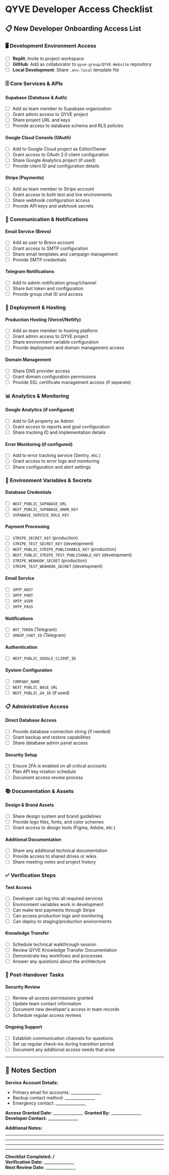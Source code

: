 # QYVE Developer Access Checklist

## 📋 **New Developer Onboarding Access List**

### **🖥️ Development Environment Access**
- [ ] **Replit**: Invite to project workspace
- [ ] **GitHub**: Add as collaborator to `qyve-group/QYVE-Website` repository
- [ ] **Local Development**: Share `.env.local` template file

### **🗄️ Core Services & APIs**

#### Supabase (Database & Auth)
- [ ] Add as team member to Supabase organization
- [ ] Grant admin access to QYVE project
- [ ] Share project URL and keys
- [ ] Provide access to database schema and RLS policies

#### Google Cloud Console (OAuth)
- [ ] Add to Google Cloud project as Editor/Owner
- [ ] Grant access to OAuth 2.0 client configuration
- [ ] Share Google Analytics project (if used)
- [ ] Provide client ID and configuration details

#### Stripe (Payments)
- [ ] Add as team member to Stripe account
- [ ] Grant access to both test and live environments
- [ ] Share webhook configuration access
- [ ] Provide API keys and webhook secrets

### **📧 Communication & Notifications**

#### Email Service (Brevo)
- [ ] Add as user to Brevo account
- [ ] Grant access to SMTP configuration
- [ ] Share email templates and campaign management
- [ ] Provide SMTP credentials

#### Telegram Notifications
- [ ] Add to admin notification group/channel
- [ ] Share bot token and configuration
- [ ] Provide group chat ID and access

### **🚀 Deployment & Hosting**

#### Production Hosting (Vercel/Netlify)
- [ ] Add as team member to hosting platform
- [ ] Grant admin access to QYVE project
- [ ] Share environment variable configuration
- [ ] Provide deployment and domain management access

#### Domain Management
- [ ] Share DNS provider access
- [ ] Grant domain configuration permissions
- [ ] Provide SSL certificate management access (if separate)

### **📊 Analytics & Monitoring**

#### Google Analytics (if configured)
- [ ] Add to GA property as Admin
- [ ] Grant access to reports and goal configuration
- [ ] Share tracking ID and implementation details

#### Error Monitoring (if configured)
- [ ] Add to error tracking service (Sentry, etc.)
- [ ] Grant access to error logs and monitoring
- [ ] Share configuration and alert settings

### **🔐 Environment Variables & Secrets**

#### Database Credentials
- [ ] `NEXT_PUBLIC_SUPABASE_URL`
- [ ] `NEXT_PUBLIC_SUPABASE_ANON_KEY`
- [ ] `SUPABASE_SERVICE_ROLE_KEY`

#### Payment Processing
- [ ] `STRIPE_SECRET_KEY` (production)
- [ ] `STRIPE_TEST_SECRET_KEY` (development)
- [ ] `NEXT_PUBLIC_STRIPE_PUBLISHABLE_KEY` (production)
- [ ] `NEXT_PUBLIC_STRIPE_TEST_PUBLISHABLE_KEY` (development)
- [ ] `STRIPE_WEBHOOK_SECRET` (production)
- [ ] `STRIPE_TEST_WEBHOOK_SECRET` (development)

#### Email Service
- [ ] `SMTP_HOST`
- [ ] `SMTP_PORT`
- [ ] `SMTP_USER`
- [ ] `SMTP_PASS`

#### Notifications
- [ ] `BOT_TOKEN` (Telegram)
- [ ] `GROUP_CHAT_ID` (Telegram)

#### Authentication
- [ ] `NEXT_PUBLIC_GOOGLE_CLIENT_ID`

#### System Configuration
- [ ] `COMPANY_NAME`
- [ ] `NEXT_PUBLIC_BASE_URL`
- [ ] `NEXT_PUBLIC_GA_ID` (if used)

### **📋 Administrative Access**

#### Direct Database Access
- [ ] Provide database connection string (if needed)
- [ ] Grant backup and restore capabilities
- [ ] Share database admin panel access

#### Security Setup
- [ ] Ensure 2FA is enabled on all critical accounts
- [ ] Plan API key rotation schedule
- [ ] Document access review process

### **📚 Documentation & Assets**

#### Design & Brand Assets
- [ ] Share design system and brand guidelines
- [ ] Provide logo files, fonts, and color schemes
- [ ] Grant access to design tools (Figma, Adobe, etc.)

#### Additional Documentation
- [ ] Share any additional technical documentation
- [ ] Provide access to shared drives or wikis
- [ ] Share meeting notes and project history

### **✅ Verification Steps**

#### Test Access
- [ ] Developer can log into all required services
- [ ] Environment variables work in development
- [ ] Can make test payments through Stripe
- [ ] Can access production logs and monitoring
- [ ] Can deploy to staging/production environments

#### Knowledge Transfer
- [ ] Schedule technical walkthrough session
- [ ] Review QYVE Knowledge Transfer Documentation
- [ ] Demonstrate key workflows and processes
- [ ] Answer any questions about the architecture

### **🔄 Post-Handover Tasks**

#### Security Review
- [ ] Review all access permissions granted
- [ ] Update team contact information
- [ ] Document new developer's access in team records
- [ ] Schedule regular access reviews

#### Ongoing Support
- [ ] Establish communication channels for questions
- [ ] Set up regular check-ins during transition period
- [ ] Document any additional access needs that arise

---

## 📝 **Notes Section**

**Service Account Details:**
- Primary email for accounts: _______________
- Backup contact method: _______________
- Emergency contact: _______________

**Access Granted Date:** _______________
**Granted By:** _______________
**Developer Contact:** _______________

**Additional Notes:**
_________________________________________________
_________________________________________________
_________________________________________________

---

**Checklist Completed:** ___/___  
**Verification Date:** _______________  
**Next Review Date:** _______________